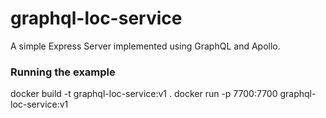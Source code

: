 # graphql-loc-service

A simple Express Server implemented using GraphQL and Apollo.

### Running the example

docker build -t graphql-loc-service:v1 .
docker run -p 7700:7700  graphql-loc-service:v1 
